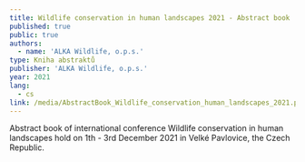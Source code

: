 ```yaml
---
title: Wildlife conservation in human landscapes 2021 - Abstract book
published: true
public: true
authors:
  - name: 'ALKA Wildlife, o.p.s.'
type: Kniha abstraktů
publisher: 'ALKA Wildlife, o.p.s.'
year: 2021
lang:
  - cs
link: /media/AbstractBook_Wildlife_conservation_human_landscapes_2021.pdf
---
```

Abstract book of international conference Wildlife conservation in human landscapes hold on 1th - 3rd December 2021 in Velké Pavlovice, the Czech Republic.
